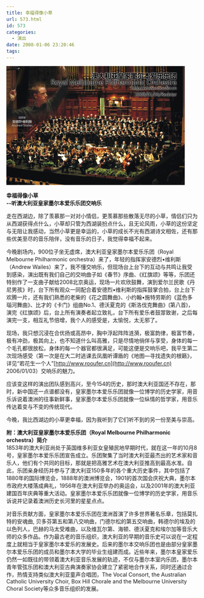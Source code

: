 ```yaml
---
title: 幸福得像小草
url: 573.html
id: 573
categories:
  - 演出
date: 2008-01-06 23:20:46
tags:
---
```


![](/images/attachments/month_0801/z200816231333.jpg)  
  

**幸福得像小草  
--听澳大利亚皇家墨尔本爱乐乐团交响乐**

  
走在西湖边，除了羡慕那一对对小情侣，更羡慕那些散落无尽的小草，情侣们只为从西湖获得点什么，小草却只管为西湖装扮点什么，且无论风雨，小草的这份坚定与无阻让我感动，当然小草更是幸运的，小草的成长不光有西湖诗文相佐，还有那些优美至尽的音乐陪伴，没有音乐的日子，我觉得幸福不起来。  
  
今晚剧场内，900位子坐无虚席，澳大利亚皇家墨尔本爱乐乐团（Royal Melbourne Philharmonic orchestra）来了，年轻的指挥家安德烈•维利斯（Andrew Wailes）来了，我不懂交响乐，但现场台上台下的互动与共鸣让我受到感染，演出既有我们自己的交响曲子如《春节》序曲、《红旗颂》等等，乐团还特别作了一支曲子献给2008北京奥运，现场一片欢欣鼓舞，演到爱尔兰民歌《丹尼男孩》时，台下所有观众一同配合着安德烈•维利斯的指挥鼓掌合拍，台上台下欢腾一片，还有我们熟悉的老柴的《花之圆舞曲》、小约翰•施特劳斯的《蓝色多瑙河舞曲》、比才的《卡门》组曲No.1、德沃夏克的《斯洛伐克舞曲》(第八首)，演完《红旗颂》后，台上所有演奏者起立致礼，台下所有爱乐者鼓牚致谢，之后每演完一支，相互礼节倍增，我个人的感受是，太愉悦，太无邪了。  
  
现场，我只想沉浸在合优扬或高昂中，胸中浮起阵阵涟漪，极富韵律，极富节奏，极有冲劲，极其向上，也不知道什么叫高雅，只是尽情地徜佯与享受，身体的每一个毛孔都很放松，身体的每一个器官都很满足，可能这便是交响乐吧，我平生第二次现场感受（第一次是在大二时逃课去凤凰听谭盾的《地图—寻找遗失的根籁》，详见“若花生一个人”[http://www.rooufer.cn](http://www.rooufer.cn) 2006/01/03）交响乐的魅力。  
  
应该变这样的演出团队感到高兴，至今154的历史，那时澳大利亚国还不存在，那时，新中国还一点谱都没有，皇家墨尔本爱乐乐团就像一位博学的历史学家，用音乐诉说着澳洲的往事新鲜事，皇家墨尔本爱乐乐团就像一位纵情的哲学家，用音乐传达着变与不变的传统现代。  
  
今晚，我比西湖边的小草更幸福，因为我听到了它们听不到的另一份至美与崇高。  
  
  
**附：澳大利亚皇家墨尔本爱乐乐团（Royal Melbourne Philharmonic orchestra）简介**  
1853年的澳大利亚尚处于英国维多利亚女皇殖民地早期时代，就在这一年的10月8号，皇家墨尔本爱乐乐团宣告成立。乐团聚集了当时澳大利亚最杰出的艺术家和音乐人，他们有个共同的目标，那就是把高雅艺术在澳大利亚推高到最高水准。自此，乐团亲身经历并参与了澳大利亚150多年的各个重大历史事件，其中包括了1880年的国际博览会，1888年的澳洲博览会，1901的首次国会庆祝大典，墨尔本市政府大楼落成典礼，1956年在澳大利亚举办的奥运会，以及2001年的澳大利亚建国百年庆典等重大活动。皇家墨尔本爱乐乐团就像一位博学的历史学家，用音乐诉说并记录着澳洲历史长河里的星星点点。  
  
对音乐贡献方面，皇家墨尔本爱乐乐团在澳洲首演了许多世界著名乐章，包括莫扎特的安魂曲, 贝多芬第五和第八交响曲，门德尔松的第五交响曲，韩德尔的埃及的以色列人，巴赫的马太受难曲，以及维瓦尔第、海顿、德沃夏克和埃尔加等音乐大师的众多作品。作为最古老的音乐组织，澳大利亚的早期的音乐史可以说在一定程度上就相当于皇家墨尔本爱乐的发展史。后来的墨尔本交响乐团也是由部分皇家墨尔本爱乐乐团的成员和墨尔本大学的毕业生组建而成。近些年来，墨尔本皇家爱乐仍然一如既往的带领着澳大利亚音乐发展的轨迹，不仅与墨尔本室内乐团，墨尔本青年管弦乐团和澳大利亚古典演奏家协会建立了紧密地合作关系，同时还通过合作，热情支持类似澳大利亚童声合唱团，The Vocal Consort, the Australian Catholic University Choir, Box Hill Chorale and the Melbourne University Choral Society等众多音乐组织的发展。